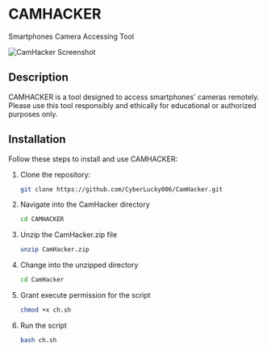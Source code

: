 # CAMHACKER
Smartphones Camera Accessing Tool

![CamHacker Screenshot](https://miro.medium.com/v2/resize:fit:1400/format:webp/1*bcGF4FCYv-0aeqEASllX9Q.png)

## Description
CAMHACKER is a tool designed to access smartphones' cameras remotely. Please use this tool responsibly and ethically for educational or authorized purposes only.

## Installation
Follow these steps to install and use CAMHACKER:

1. Clone the repository:
   ```bash
   git clone https://github.com/CyberLucky006/CamHacker.git
2. Navigate into the CamHacker directory
   ```bash
   cd CAMHACKER
3. Unzip the CamHacker.zip file
   ```bash
   unzip CamHacker.zip
4. Change into the unzipped directory
   ```bash
   cd CamHacker
5. Grant execute permission for the script
   ```bash
   chmod +x ch.sh
6. Run the script
   ```bash
   bash ch.sh
    
